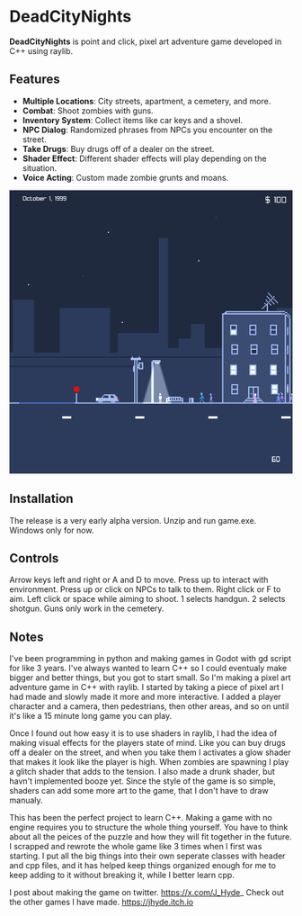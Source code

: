 # DeadCityNights

**DeadCityNights** is point and click, pixel art adventure game developed in C++ using raylib. 

## Features
- **Multiple Locations**: City streets, apartment, a cemetery, and more.
- **Combat**: Shoot zombies with guns.
- **Inventory System**: Collect items like car keys and a shovel.
- **NPC Dialog**: Randomized phrases from NPCs you encounter on the street.
- **Take Drugs**: Buy drugs off of a dealer on the street.
- **Shader Effect**: Different shader effects will play depending on the situation.
- **Voice Acting**: Custom made zombie grunts and moans.

![Screenshot of the game](ScreenShot0.png)

## Installation
The release is a very early alpha version. Unzip and run game.exe. Windows only for now. 

## Controls
Arrow keys left and right or A and D to move. Press up to interact with environment. Press up or click on NPCs to talk to them. Right click or F to aim. Left click or space while aiming to shoot. 1 selects handgun. 2 selects shotgun. Guns only work in the cemetery.

## Notes
I've been programming in python and making games in Godot with gd script for like 3 years. I've always wanted to learn C++ so I could eventualy make bigger and better things, but you got to start small. So I'm making a pixel art adventure game in C++ with raylib. I started by taking a piece of pixel art I had made and slowly made it more and more interactive. I added a player character and a camera, then pedestrians, then other areas, and so on until it's like a 15 minute long game you can play.

Once I found out how easy it is to use shaders in raylib, I had the idea of making visual effects for the players state of mind. Like you can buy drugs off a dealer on the street, and when you take them I activates a glow shader that makes it look like the player is high. When zombies are spawning I play a glitch shader that adds to the tension. I also made a drunk shader, but havn't implemented booze yet. Since the style of the game is so simple, shaders can add some more art to the game, that I don't have to draw manualy. 

This has been the perfect project to learn C++. Making a game with no engine requires you to structure the whole thing yourself. You have to think about all the peices of the puzzle and how they will fit together in the future. I scrapped and rewrote the whole game like 3 times when I first was starting. I put all the big things into their own seperate classes with header and cpp files, and it has helped keep things organized enough for me to keep adding to it without breaking it, while I better learn cpp. 

I post about making the game on twitter. https://x.com/J_Hyde_
Check out the other games I have made. https://jhyde.itch.io
